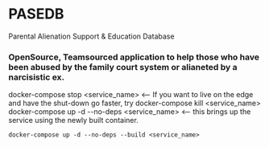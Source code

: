 # PASEDB
Parental Alienation Support &amp; Education Database

### OpenSource, Teamsourced application to help those who have been abused by the family court system or alianeted by a narcisistic ex. 


docker-compose stop <service_name> <-- If you want to live on the edge and have the shut-down go faster, try docker-compose kill <service_name>
docker-compose up -d --no-deps <service_name> <-- this brings up the service using the newly built container.

```
docker-compose up -d --no-deps --build <service_name>
```

